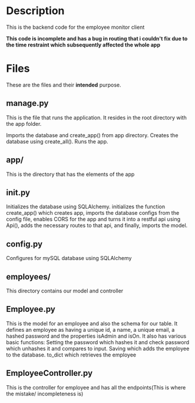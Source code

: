 # Description
This is the backend code for the employee monitor client

**This code is incomplete and has a bug in routing that i couldn't fix due to the time restraint which subsequently affected the whole app**


# Files

These are the files and their **intended** purpose.

## manage.py

This is the file that runs the application. It resides in the root directory with the app folder.

Imports the database and create_app() from app directory.
Creates the database using create_all().
Runs the app.


## app/

This is the directory that has the elements of the app

## init.py

Initializes the database using SQLAlchemy.
initializes the function create_app() which creates app, imports the database configs from the config file, enables CORS for the app and turns it into a restful api using Api(), adds the necessary routes to that api, and finally, imports the model.

## config.py

Configures for mySQL database using SQLAlchemy

## employees/

This directory contains our model and controller


## Employee.py

This is the model for an employee and also the schema for our table.
It defines an employee as having a unique id, a name, a unique email, a hashed password and the properties isAdmin and isOn.
It also has various basic functions:
Setting the password which hashes it and check password which unhashes it and compares to input.
Saving which adds the employee to the database.
to_dict which retrieves the employee


## EmployeeController.py
This is the controller for employee and has all the endpoints(This is where the mistake/ incompleteness is)
